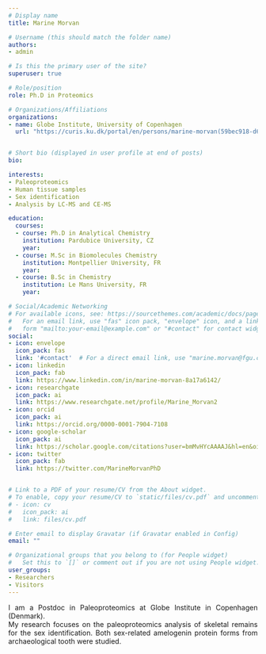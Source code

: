 ```yaml
---
# Display name
title: Marine Morvan

# Username (this should match the folder name)
authors:
- admin

# Is this the primary user of the site?
superuser: true

# Role/position
role: Ph.D in Proteomics

# Organizations/Affiliations
organizations:
- name: Globe Institute, University of Copenhagen
  url: "https://curis.ku.dk/portal/en/persons/marine-morvan(59bec918-d630-4fd9-b5c6-5c6a5957446e).html"


# Short bio (displayed in user profile at end of posts)
bio: 

interests:
- Paleoproteomics
- Human tissue samples
- Sex identification
- Analysis by LC-MS and CE-MS

education:
  courses:
  - course: Ph.D in Analytical Chemistry
    institution: Pardubice University, CZ
    year: 
  - course: M.Sc in Biomolecules Chemistry
    institution: Montpellier University, FR
    year: 
  - course: B.Sc in Chemistry
    institution: Le Mans University, FR
    year: 

# Social/Academic Networking
# For available icons, see: https://sourcethemes.com/academic/docs/page-builder/#icons
#   For an email link, use "fas" icon pack, "envelope" icon, and a link in the
#   form "mailto:your-email@example.com" or "#contact" for contact widget.
social:
- icon: envelope
  icon_pack: fas
  link: '#contact'  # For a direct email link, use "marine.morvan@fgu.cas.cz".
- icon: linkedin
  icon_pack: fab
  link: https://www.linkedin.com/in/marine-morvan-8a17a6142/
- icon: researchgate
  icon_pack: ai
  link: https://www.researchgate.net/profile/Marine_Morvan2
- icon: orcid
  icon_pack: ai
  link: https://orcid.org/0000-0001-7904-7108
- icon: google-scholar
  icon_pack: ai
  link: https://scholar.google.com/citations?user=bmMvHYcAAAAJ&hl=en&oi=ao
- icon: twitter
  icon_pack: fab
  link: https://twitter.com/MarineMorvanPhD


# Link to a PDF of your resume/CV from the About widget.
# To enable, copy your resume/CV to `static/files/cv.pdf` and uncomment the lines below.
# - icon: cv
#   icon_pack: ai
#   link: files/cv.pdf

# Enter email to display Gravatar (if Gravatar enabled in Config)
email: ""

# Organizational groups that you belong to (for People widget)
#   Set this to `[]` or comment out if you are not using People widget.
user_groups:
- Researchers
- Visitors
---
```


<div style="text-align: justify">I am a Postdoc in Paleoproteomics at Globe Institute in Copenhagen (Denmark).</div>
<div style="text-align: justify">My research focuses on the paleoproteomics analysis of skeletal remains for the sex identification. Both sex-related amelogenin protein forms from archaeological tooth were studied.</div>
